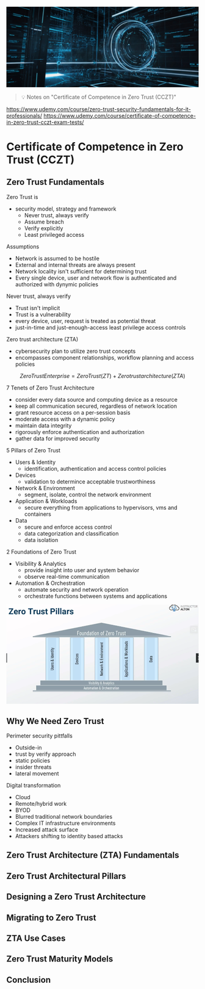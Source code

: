![Certificate of Competence in Zero Trust (CCZT)](images/zt.jpg "Certificate of Competence in Zero Trust (CCZT)")

> :bulb: Notes on "Certificate of Competence in Zero Trust (CCZT)"

https://www.udemy.com/course/zero-trust-security-fundamentals-for-it-professionals/
https://www.udemy.com/course/certificate-of-competence-in-zero-trust-cczt-exam-tests/


# Certificate of Competence in Zero Trust (CCZT)

## Zero Trust Fundamentals

Zero Trust is
- security model, strategy and framework
    - Never trust, always verify
    - Assume breach
    - Verify explicitly
    - Least privileged access

Assumptions
- Network is assumed to be hostile
- External and internal threats are always present
- Network locality isn't sufficient for determining trust
- Every single device, user and network flow is authenticated and authorized with dynymic policies


Never trust, always verify
- Trust isn't implicit
- Trust is a vulnerability
- every device, user, request is treated as potential threat
- just-in-time and just-enough-access least privilege access controls


Zero trust architecture (ZTA)
- cybersecurity plan to utilize zero trust concepts
- encompasses component relationships, workflow planning and access policies

$$
Zero Trust Enterprise = Zero Trust (ZT) + Zero trust architecture (ZTA)
$$

7 Tenets of Zero Trust Architecture
- consider every data source and computing device as a resource
- keep all communication secured, regardless of network location
- grant resource access on a per-session basis
- moderate access with a dynamic policy
- maintain data integrity
- rigorously enforce authentication and authorization
- gather data for improved security

5 Pillars of Zero Trust
- Users & Identity
    - identification, authentication and access control policies
- Devices
    - validation to determince acceptable trustworthiness
- Network & Environment
    - segment, isolate, control the network environment
- Application & Workloads
    - secure everything from applications to hypervisors, vms and containers
- Data
    - secure and enforce access control
    - data categorization and classification
    - data isolation

2 Foundations of Zero Trust
- Visibility & Analytics
    - provide insight into user and system behavior
    - observe real-time communication
- Automation & Orchestration
    - automate security and network operation
    - orchestrate functions between systems and applications

![Cyber Threat Intelligence](images/zt1.png)


## Why We Need Zero Trust

Perimeter security pittfalls
- Outside-in
- trust by verify approach
- static policies
- insider threats
- lateral movement

Digital transformation
- Cloud
- Remote/hybrid work
- BYOD
- Blurred traditional network boundaries
- Complex IT infrastructure environments
- Increased attack surface
- Attackers shifting to identity based attacks






## Zero Trust Architecture (ZTA) Fundamentals


## Zero Trust Architectural Pillars


## Designing a Zero Trust Architecture


## Migrating to Zero Trust


## ZTA Use Cases


## Zero Trust Maturity Models

## Conclusion





